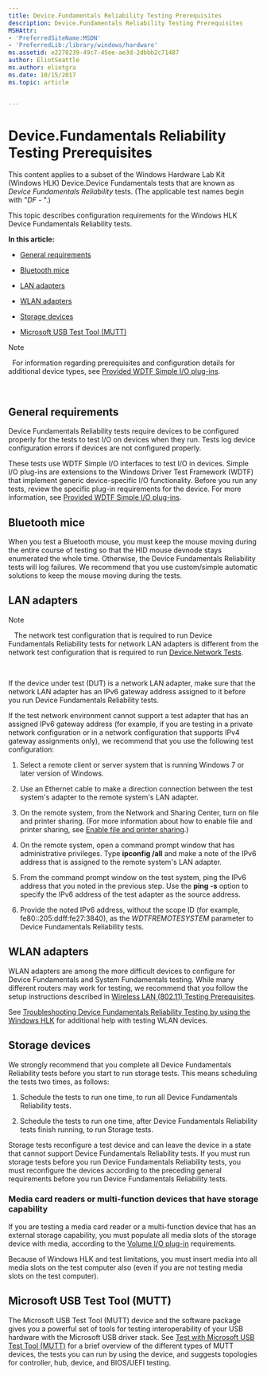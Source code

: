 ```yaml
---
title: Device.Fundamentals Reliability Testing Prerequisites
description: Device.Fundamentals Reliability Testing Prerequisites
MSHAttr:
- 'PreferredSiteName:MSDN'
- 'PreferredLib:/library/windows/hardware'
ms.assetid: e2278239-49c7-45ee-ae3d-2dbbb2c71487
author: EliotSeattle
ms.author: eliotgra
ms.date: 10/15/2017
ms.topic: article


---
```


# Device.Fundamentals Reliability Testing Prerequisites


This content applies to a subset of the Windows Hardware Lab Kit (Windows HLK) Device.Device Fundamentals tests that are known as *Device Fundamentals Reliability* tests. (The applicable test names begin with "*DF -* ".)

This topic describes configuration requirements for the Windows HLK Device Fundamentals Reliability tests.

**In this article:**

-   [General requirements](#bkmk-hck-devfund-gr)

-   [Bluetooth mice](#btmice)

-   [LAN adapters](#lan)

-   [WLAN adapters](#wlan)

-   [Storage devices](#bkmk-hck-devfund-tc)

-   [Microsoft USB Test Tool (MUTT)](#mutt)

>[!NOTE]
>  For information regarding prerequisites and configuration details for additional device types, see [Provided WDTF Simple I/O plug-ins](http://msdn.microsoft.com/en-us/library/windows/hardware/Hh781398.aspx).

 

## <span id="BKMK_HCK_Devfund_gR"></span><span id="bkmk-hck-devfund-gr"></span><span id="BKMK_HCK_DEVFUND_GR"></span>General requirements


Device Fundamentals Reliability tests require devices to be configured properly for the tests to test I/O on devices when they run. Tests log device configuration errors if devices are not configured properly.

These tests use WDTF Simple I/O interfaces to test I/O in devices. Simple I/O plug-ins are extensions to the Windows Driver Test Framework (WDTF) that implement generic device-specific I/O functionality. Before you run any tests, review the specific plug-in requirements for the device. For more information, see [Provided WDTF Simple I/O plug-ins](http://msdn.microsoft.com/en-us/library/windows/hardware/Hh781398.aspx).

## <span id="btmice"></span><span id="BTMICE"></span>Bluetooth mice


When you test a Bluetooth mouse, you must keep the mouse moving during the entire course of testing so that the HID mouse devnode stays enumerated the whole time. Otherwise, the Device Fundamentals Reliability tests will log failures. We recommend that you use custom/simple automatic solutions to keep the mouse moving during the tests.

## <span id="lan"></span><span id="LAN"></span>LAN adapters

>[!NOTE]
>  
The network test configuration that is required to run Device Fundamentals Reliability tests for network LAN adapters is different from the network test configuration that is required to run [Device.Network Tests](device-network-tests.md).

 

If the device under test (DUT) is a network LAN adapter, make sure that the network LAN adapter has an IPv6 gateway address assigned to it before you run Device Fundamentals Reliability tests.

If the test network environment cannot support a test adapter that has an assigned IPv6 gateway address (for example, if you are testing in a private network configuration or in a network configuration that supports IPv4 gateway assignments only), we recommend that you use the following test configuration:

1.  Select a remote client or server system that is running Windows 7 or later version of Windows.

2.  Use an Ethernet cable to make a direction connection between the test system's adapter to the remote system's LAN adapter.

3.  On the remote system, from the Network and Sharing Center, turn on file and printer sharing. (For more information about how to enable file and printer sharing, see [Enable file and printer sharing](http://go.microsoft.com/fwlink/?LinkID=301387).)

4.  On the remote system, open a command prompt window that has administrative privileges. Type **ipconfig /all** and make a note of the IPv6 address that is assigned to the remote system's LAN adapter.

5.  From the command prompt window on the test system, ping the IPv6 address that you noted in the previous step. Use the **ping -s** option to specify the IPv6 address of the test adapter as the source address.

6.  Provide the noted IPv6 address, without the scope ID (for example, fe80::205:ddff:fe27:3840), as the *WDTFREMOTESYSTEM* parameter to Device Fundamentals Reliability tests.

## <span id="wlan"></span><span id="WLAN"></span>WLAN adapters


WLAN adapters are among the more difficult devices to configure for Device Fundamentals and System Fundamentals testing. While many different routers may work for testing, we recommend that you follow the setup instructions described in [Wireless LAN (802.11) Testing Prerequisites](wireless-lan--80211--testing-prerequisites.md).

See [Troubleshooting Device Fundamentals Reliability Testing by using the Windows HLK](troubleshooting-device-fundamentals-reliability-testing-by-using-the-windows-hck.md) for additional help with testing WLAN devices.

## <span id="BKMK_HCK_Devfund_tC"></span><span id="bkmk-hck-devfund-tc"></span><span id="BKMK_HCK_DEVFUND_TC"></span>Storage devices


We strongly recommend that you complete all Device Fundamentals Reliability tests before you start to run storage tests. This means scheduling the tests two times, as follows:

1.  Schedule the tests to run one time, to run all Device Fundamentals Reliability tests.

2.  Schedule the tests to run one time, after Device Fundamentals Reliability tests finish running, to run Storage tests.

Storage tests reconfigure a test device and can leave the device in a state that cannot support Device Fundamentals Reliability tests. If you must run storage tests before you run Device Fundamentals Reliability tests, you must reconfigure the devices according to the preceding general requirements before you run Device Fundamentals Reliability tests.

### <span id="mediacardreaders"></span><span id="MEDIACARDREADERS"></span>Media card readers or multi-function devices that have storage capability

If you are testing a media card reader or a multi-function device that has an external storage capability, you must populate all media slots of the storage device with media, according to the [Volume I/O plug-in](http://go.microsoft.com/fwlink/?LinkID=302330) requirements.

Because of Windows HLK and test limitations, you must insert media into all media slots on the test computer also (even if you are not testing media slots on the test computer).

## <span id="mutt"></span><span id="MUTT"></span>Microsoft USB Test Tool (MUTT)


The Microsoft USB Test Tool (MUTT) device and the software package gives you a powerful set of tools for testing interoperability of your USB hardware with the Microsoft USB driver stack. See [Test with Microsoft USB Test Tool (MUTT)](http://go.microsoft.com/fwlink/?LinkID=324174) for a brief overview of the different types of MUTT devices, the tests you can run by using the device, and suggests topologies for controller, hub, device, and BIOS/UEFI testing.

 

 






